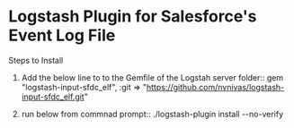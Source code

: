 # Logstash Plugin for Salesforce's Event Log File

Steps to Install

1) Add the below line to to the Gemfile of the Logstah server folder:: 
gem "logstash-input-sfdc_elf", :git => "https://github.com/nvnivas/logstash-input-sfdc_elf.git"

2) run below from commnad prompt::
./logstash-plugin install --no-verify